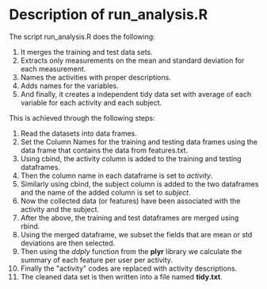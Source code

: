 Description of run_analysis.R
=============================
The script run_analysis.R does the following:

1. It merges the training and test data sets.
2. Extracts only measurements on the mean and standard deviation for each measurement.
3. Names the activities with proper descriptions.
4. Adds names for the variables.
5. And finally, it creates a independent tidy data set with average of each variable for each activity and each subject.

This is achieved through the following steps:

1. Read the datasets into data frames.
2. Set the Column Names for the training and testing data frames using the data frame that contains the data from features.txt.
3. Using cbind, the activity column is added to the training and testing dataframes.
4. Then the column name in each dataframe is set to *activity*.
5. Similarly using cbind, the subject column is added to the two dataframes and the name of the added column is set to *subject*.
6. Now the collected data (or features) have been associated with the activity and the subject.
7. After the above, the training and test dataframes are merged using rbind.
8. Using the merged dataframe, we subset the fields that are mean or std deviations are then selected.
9. Then using the *ddply* function from the **plyr** library we calculate the summary of each feature per user per activity.
10. Finally the "activity" codes are replaced with activity descriptions.
11. The cleaned data set is then written into a file named **tidy.txt**.